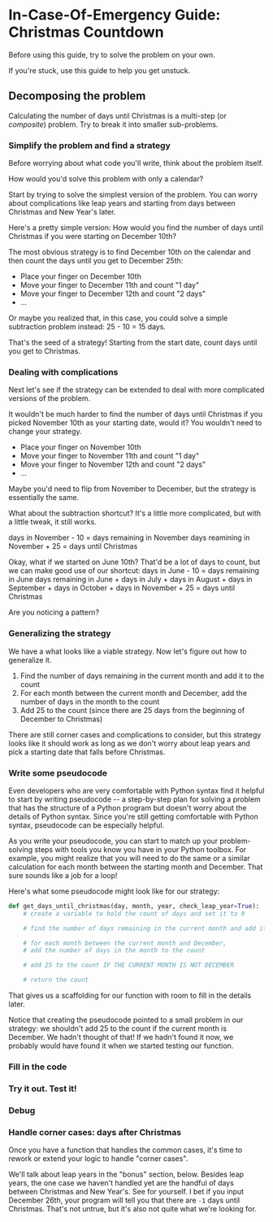 # In-Case-Of-Emergency Guide: Christmas Countdown

Before using this guide, try to solve the problem on your own.

If you're stuck, use this guide to help you get unstuck.

## Decomposing the problem

Calculating the number of days until Christmas is a multi-step (or _composite_)
problem. Try to break it into smaller sub-problems.

### Simplify the problem and find a strategy

Before worrying about what code you'll write, think about the problem itself.

How would you'd solve this problem with only a calendar?

Start by trying to solve the simplest version of the problem. You can worry
about complications like leap years and starting from days between Christmas
and New Year's later.

Here's a pretty simple version: How would you find the number of days until
Christmas if you were starting on December 10th?

The most obvious strategy is to find December 10th on the calendar and then
count the days until you get to December 25th:

- Place your finger on December 10th
- Move your finger to December 11th and count "1 day"
- Move your finger to December 12th and count "2 days"
- ...

Or maybe you realized that, in this case, you could solve a simple subtraction
problem instead: 25 - 10 = 15 days.

That's the seed of a strategy! Starting from the start date, count days until you
get to Christmas.

### Dealing with complications

Next let's see if the strategy can be extended to deal with more complicated versions
of the problem.

It wouldn't be much harder to find the number of days until Christmas if you picked
November 10th as your starting date, would it? You wouldn't need to change your strategy.

- Place your finger on November 10th
- Move your finger to November 11th and count "1 day"
- Move your finger to November 12th and count "2 days"
- ...

Maybe you'd need to flip from November to December, but the strategy is essentially the same.

What about the subtraction shortcut? It's a little more complicated, but with a little tweak,
it still works.

days in November - 10 = days remaining in November
days reamining in November + 25 = days until Christmas

Okay, what if we started on June 10th? That'd be a lot of days to count, but we can
make good use of our shortcut:
days in June - 10 = days remaining in June
days remaining in June + days in July + days in August + days in September + days in October + days in November + 25 = days until Christmas

Are you noticing a pattern?

### Generalizing the strategy

We have a what looks like a viable strategy. Now let's figure out how to generalize it.

1. Find the number of days remaining in the current month and add it to the count
2. For each month between the current month and December, add the number of days
   in the month to the count
3. Add 25 to the count (since there are 25 days from the beginning of December to Christmas)

There are still corner cases and complications to consider, but this strategy looks like it
should work as long as we don't worry about leap years and pick a starting date that falls
before Christmas.

### Write some pseudocode

Even developers who are very comfortable with Python syntax find it helpful to start by
writing pseudocode -- a step-by-step plan for solving a problem that has the structure of
a Python program but doesn't worry about the details of Python syntax. Since you're still
getting comfortable with Python syntax, pseudocode can be especially helpful.

As you write your pseudocode, you can start to match up your problem-solving steps with
tools you know you have in your Python toolbox. For example, you might realize that you
will need to do the same or a similar calculation for each month between the starting month
and December. That sure sounds like a job for a loop!

Here's what some pseudocode might look like for our strategy:

```python
def get_days_until_christmas(day, month, year, check_leap_year=True):
    # create a variable to hold the count of days and set it to 0

    # find the number of days remaining in the current month and add it to the count

    # for each month between the current month and December,
    # add the number of days in the month to the count

    # add 25 to the count IF THE CURRENT MONTH IS NOT DECEMBER

    # return the count
```

That gives us a scaffolding for our function with room to fill in the details later.

Notice that creating the pseudocode pointed to a small problem in our strategy: we shouldn't
add 25 to the count if the current month is December. We hadn't thought of that! If we hadn't
found it now, we probably would have found it when we started testing our function.

### Fill in the code

### Try it out. Test it!

### Debug

### Handle corner cases: days after Christmas

Once you have a function that handles the common cases, it's time to rework or extend your logic to handle "corner cases".

We'll talk about leap years in the "bonus" section, below. Besides leap years, the one case
we haven't handled yet are the handful of days between Christmas and New Year's. See for
yourself. I bet if you input December 26th, your program will tell you that there are `-1` days
until Christmas. That's not untrue, but it's also not quite what we're looking for.

